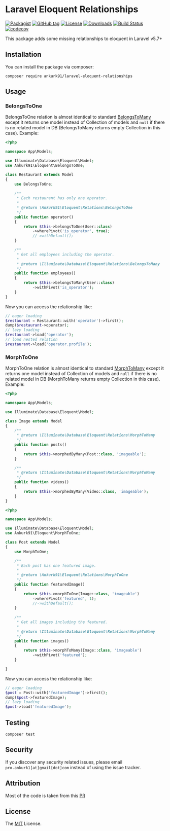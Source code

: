 # Laravel Eloquent Relationships

[![Packagist](https://img.shields.io/packagist/v/ankurk91/laravel-eloquent-relationships.svg)](https://packagist.org/packages/ankurk91/laravel-eloquent-relationships)
[![GitHub tag](https://img.shields.io/github/tag/ankurk91/laravel-eloquent-relationships.svg)](https://github.com/ankurk91/laravel-eloquent-relationships/releases)
[![License](https://img.shields.io/badge/license-MIT-brightgreen.svg)](LICENSE.txt)
[![Downloads](https://img.shields.io/packagist/dt/ankurk91/laravel-eloquent-relationships.svg)](https://packagist.org/packages/ankurk91/laravel-eloquent-relationships/stats)
[![Build Status](https://travis-ci.com/ankurk91/laravel-eloquent-relationships.svg)](https://travis-ci.com/ankurk91/laravel-eloquent-relationships)
[![codecov](https://codecov.io/gh/ankurk91/laravel-eloquent-relationships/branch/master/graph/badge.svg)](https://codecov.io/gh/ankurk91/laravel-eloquent-relationships)

This package adds some missing relationships to eloquent in Laravel v5.7+

## Installation
You can install the package via composer:
```
composer require ankurk91/laravel-eloquent-relationships
```

## Usage
### BelongsToOne
BelongsToOne relation is almost identical to standard [BelongsToMany](https://laravel.com/docs/5.8/eloquent-relationships#many-to-many) except it returns one model instead of Collection of models 
and `null` if there is no related model in DB (BelongsToMany returns empty Collection in this case). 
Example:
```php
<?php

namespace App\Models;

use Illuminate\Database\Eloquent\Model;
use Ankurk91\Eloquent\BelongsToOne;

class Restaurant extends Model
{
    use BelongsToOne;
    
    /**
     * Each restaurant has only one operator.
     * 
     * @return \Ankurk91\Eloquent\Relations\BelongsToOne
     */
    public function operator()
    {
        return $this->belongsToOne(User::class)          
            ->wherePivot('is_operator', true);
            //->withDefault();
    }

    /**
     * Get all employees including the operator.
     * 
     * @return \Illuminate\Database\Eloquent\Relations\BelongsToMany
     */
    public function employees()
    {
        return $this->belongsToMany(User::class)
            ->withPivot('is_operator');
    }   
}    
```
Now you can access the relationship like:
```php
// eager loading
$restaurant = Restaurant::with('operator')->first();
dump($restaurant->operator);
// lazy loading
$restaurant->load('operator');
// load nested relation
$restaurant->load('operator.profile');
```

### MorphToOne
MorphToOne relation is almost identical to standard [MorphToMany](https://laravel.com/docs/5.8/eloquent-relationships#many-to-many-polymorphic-relations) except it returns one model instead of Collection of models 
and `null` if there is no related model in DB (MorphToMany returns empty Collection in this case). 
Example:
```php
<?php

namespace App\Models;

use Illuminate\Database\Eloquent\Model;

class Image extends Model
{
    /**
     * @return \Illuminate\Database\Eloquent\Relations\MorphToMany
     */
    public function posts()
    {
        return $this->morphedByMany(Post::class, 'imageable');
    }

    /**
     * @return \Illuminate\Database\Eloquent\Relations\MorphToMany
     */
    public function videos()
    {
        return $this->morphedByMany(Video::class, 'imageable');
    }
}
```
```php
<?php

namespace App\Models;

use Illuminate\Database\Eloquent\Model;
use Ankurk91\Eloquent\MorphToOne;

class Post extends Model
{
    use MorphToOne;

    /**
     * Each post has one featured image.
     * 
     * @return \Ankurk91\Eloquent\Relations\MorphToOne
     */
    public function featuredImage()
    {
        return $this->morphToOne(Image::class, 'imageable')
            ->wherePivot('featured', 1);
            //->withDefault();
    }
    
    /**
     * Get all images including the featured.
     *   
     * @return \Illuminate\Database\Eloquent\Relations\MorphToMany
     */
    public function images()
    {
        return $this->morphToMany(Image::class, 'imageable')
            ->withPivot('featured');
    }

}

```
Now you can access the relationship like:
```php
// eager loading
$post = Post::with('featuredImage')->first();
dump($post->featuredImage);
// lazy loading
$post->load('featuredImage');
```

## Testing
```
composer test
```

## Security
If you discover any security related issues, please email `pro.ankurk1[at]gmail[dot]com` instead of using the issue tracker.

## Attribution
Most of the code is taken from this [PR](https://github.com/laravel/framework/pull/25083)

## License
The [MIT](https://opensource.org/licenses/MIT) License.
